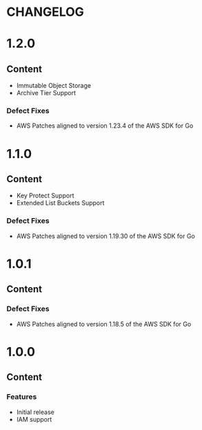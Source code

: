 # CHANGELOG

# 1.2.0
## Content
* Immutable Object Storage
* Archive Tier Support
### Defect Fixes
* AWS Patches aligned to version 1.23.4 of the AWS SDK for Go

# 1.1.0
## Content
* Key Protect Support
* Extended List Buckets Support
### Defect Fixes
* AWS Patches aligned to version 1.19.30 of the AWS SDK for Go

# 1.0.1
## Content
### Defect Fixes
* AWS Patches aligned to version 1.18.5 of the AWS SDK for Go

# 1.0.0
## Content
### Features
* Initial release
* IAM support

